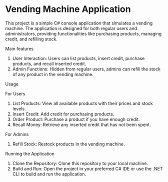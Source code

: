 # Vending Machine Application

This project is a simple C# console application that simulates a vending machine. 
The application is designed for both regular users and administrators, providing functionalities like purchasing products, managing credit, and refilling stock.

Main features

1. User Interaction: Users can list products, insert credit, purchase products, and recall inserted credit.
2. Admin Functions: Hidden from regular users, admins can refill the stock of any product in the vending machine.

Usage

For Users

1. List Products: View all available products with their prices and stock levels.
2. Insert Credit: Add credit for purchasing products.
3. Order Product: Purchase a product if you have enough credit.
4. Recall Money: Retrieve any inserted credit that has not been spent.

For Admins
1. Refill Stock: Restock products in the vending machine.

Running the Application
1. Clone the Repository: Clone this repository to your local machine.
2. Build and Run: Open the project in your preferred C# IDE or use the .NET CLI to build and run the application.
